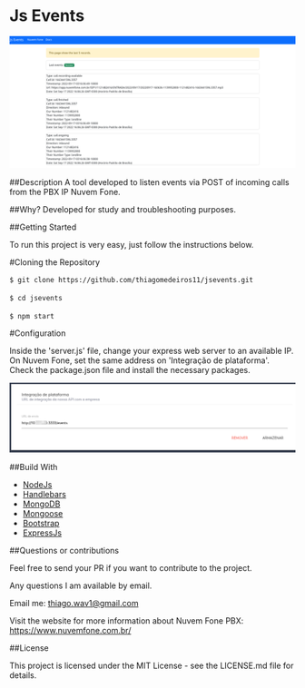 # Js Events
![Preview-Screens](https://github.com/thiagomedeiros11/jsevents/blob/main/jsevents.png)

##Description 
A tool developed to listen events via POST of incoming calls from the PBX IP Nuvem Fone. 

##Why?
Developed for study and troubleshooting purposes.

##Getting Started

To run this project is very easy, just follow the instructions below.

#Cloning the Repository
```
$ git clone https://github.com/thiagomedeiros11/jsevents.git

$ cd jsevents

$ npm start
```
#Configuration

Inside the 'server.js' file, change your express web server to an available IP.
On Nuvem Fone, set the same address on 'Integração de plataforma'.
Check the package.json file and install the necessary packages.

![Preview-Screens](https://github.com/thiagomedeiros11/jsevents/blob/main/nuvemfone-config.png)


##Build With

- [NodeJs]((https://github.com/nodejs))
- [Handlebars](https://github.com/handlebars-lang/handlebars.js/e)
- [MongoDB]((https://github.com/mongodb/mongo))
- [Mongoose](https://github.com/Automattic/mongoose)
- [Bootstrap](https://getbootstrap.com/)
- [ExpressJs]((https://github.com/expressjs/express))

##Questions or contributions

Feel free to send your PR if you want to contribute to the project.

Any questions I am available by email.

Email me: thiago.wav1@gmail.com

Visit the website for more information about Nuvem Fone PBX: https://www.nuvemfone.com.br/

##License

This project is licensed under the MIT License - see the LICENSE.md file for details.